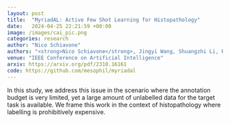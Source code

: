 ```yaml
---
layout: post
title:  "MyriadAL: Active Few Shot Learning for Histopathology"
date:   2024-04-25 22:21:59 +00:00
image: /images/cai_pic.png
categories: research
author: "Nico Schiavone"
authors: "<strong>Nico Schiavone</strong>, Jingyi Wang, Shuangzhi Li, Roger Zemp, Xingyu Li"
venue: "IEEE Conference on Artificial Intelligence"
arxiv: https://arxiv.org/pdf/2310.16161
code: https://github.com/mesophil/myriadal
---
```

In this study, we address this issue in the scenario where the annotation budget is very limited, yet a large amount of unlabelled data for the target task is available. We frame this work in the context of histopathology where labelling is prohibitively expensive.